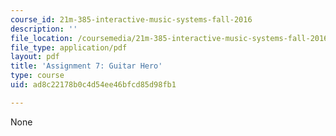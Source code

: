 ```yaml
---
course_id: 21m-385-interactive-music-systems-fall-2016
description: ''
file_location: /coursemedia/21m-385-interactive-music-systems-fall-2016/ad8c22178b0c4d54ee46bfcd85d98fb1_MIT21M_385F16_pset7.pdf
file_type: application/pdf
layout: pdf
title: 'Assignment 7: Guitar Hero'
type: course
uid: ad8c22178b0c4d54ee46bfcd85d98fb1

---
```

None